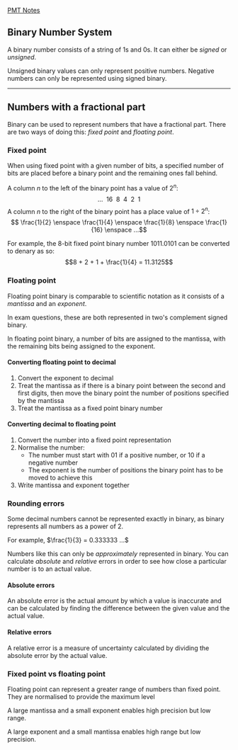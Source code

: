 [PMT Notes](https://www.physicsandmathstutor.com/pdf-pages/?pdf=https%3A%2F%2Fpmt.physicsandmathstutor.com%2Fdownload%2FComputer-Science%2FA-level%2FNotes%2FAQA%2F05-Fundamentals-of-Data-Representation%2FAdvanced%2F5.4.%20Binary%20Number%20System%20-%20Advanced.pdf)
## Binary Number System

A binary number consists of a string of 1s and 0s. It can either be *signed* or *unsigned*.

Unsigned binary values can only represent positive numbers. Negative numbers can only be represented using signed binary.

---
## Numbers with a fractional part

Binary can be used to represent numbers that have a fractional part. There are two ways of doing this: *fixed point* and *floating point*.

### Fixed point

When using fixed point with a given number of bits, a specified number of bits are placed before a binary point and the remaining ones fall behind.

A column $n$ to the left of the binary point has a value of $2^n$:
$$... \enspace 16 \enspace 8 \enspace 4 \enspace 2 \enspace1$$
A column $n$ to the right of the binary point has a place value of $1 \div 2^n$:
$$ \frac{1}{2} \enspace \frac{1}{4} \enspace \frac{1}{8} \enspace \frac{1}{16} \enspace ...$$

For example, the 8-bit fixed point binary number $1011.0101$ can be converted to denary as so:
$$8 + 2 + 1 + \frac{1}{4} = 11.3125$$
### Floating point

Floating point binary is comparable to scientific notation as it consists of a *mantissa* and an *exponent*.

In exam questions, these are both represented in two's complement signed binary.

In floating point binary, a number of bits are assigned to the mantissa, with the remaining bits being assigned to the exponent.

#### Converting floating point to decimal

1. Convert the exponent to decimal
2. Treat the mantissa as if there is a binary point between the second and first digits, then move the binary point the number of positions specified by the mantissa
3. Treat the mantissa as a fixed point binary number

#### Converting decimal to floating point

1. Convert the number into a fixed point representation
2. Normalise the number:
	- The number must start with 01 if a positive number, or 10 if a negative number
	- The exponent is the number of positions the binary point has to be moved to achieve this
3. Write mantissa and exponent together

### Rounding errors

Some decimal numbers cannot be represented exactly in binary, as binary represents all numbers as a power of 2.

For example, $\frac{1}{3} = 0.333333 ...$

Numbers like this can only be *approximately* represented in binary. You can calculate *absolute* and *relative* errors in order to see how close a particular number is to an actual value.

#### Absolute errors

An absolute error is the actual amount by which a value is inaccurate and can be calculated by finding the difference between the given value and the actual value.

#### Relative errors

A relative error is a measure of uncertainty calculated by dividing the absolute error by the actual value.

### Fixed point vs floating point

Floating point can represent a greater range of numbers than fixed point. They are normalised to provide the maximum level 

A large mantissa and a small exponent enables high precision but low range.

A large exponent and a small mantissa enables high range but low precision.


